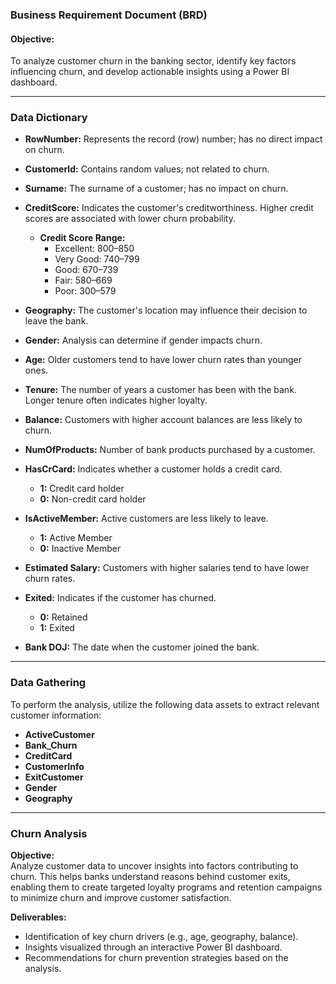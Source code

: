 ### Business Requirement Document (BRD)  

#### **Objective:**  
To analyze customer churn in the banking sector, identify key factors influencing churn, and develop actionable insights using a Power BI dashboard.  

---

### **Data Dictionary**  

- **RowNumber:** Represents the record (row) number; has no direct impact on churn.  
- **CustomerId:** Contains random values; not related to churn.  
- **Surname:** The surname of a customer; has no impact on churn.  
- **CreditScore:** Indicates the customer's creditworthiness. Higher credit scores are associated with lower churn probability.  
  - **Credit Score Range:**  
    - Excellent: 800–850  
    - Very Good: 740–799  
    - Good: 670–739  
    - Fair: 580–669  
    - Poor: 300–579  

- **Geography:** The customer's location may influence their decision to leave the bank.  
- **Gender:** Analysis can determine if gender impacts churn.  
- **Age:** Older customers tend to have lower churn rates than younger ones.  
- **Tenure:** The number of years a customer has been with the bank. Longer tenure often indicates higher loyalty.  
- **Balance:** Customers with higher account balances are less likely to churn.  
- **NumOfProducts:** Number of bank products purchased by a customer.  
- **HasCrCard:** Indicates whether a customer holds a credit card.  
  - **1:** Credit card holder  
  - **0:** Non-credit card holder  

- **IsActiveMember:** Active customers are less likely to leave.  
  - **1:** Active Member  
  - **0:** Inactive Member  

- **Estimated Salary:** Customers with higher salaries tend to have lower churn rates.  
- **Exited:** Indicates if the customer has churned.  
  - **0:** Retained  
  - **1:** Exited  

- **Bank DOJ:** The date when the customer joined the bank.  

---

### **Data Gathering**  

To perform the analysis, utilize the following data assets to extract relevant customer information:  
- **ActiveCustomer**  
- **Bank_Churn**  
- **CreditCard**  
- **CustomerInfo**  
- **ExitCustomer**  
- **Gender**  
- **Geography**  

---

### **Churn Analysis**  

**Objective:**  
Analyze customer data to uncover insights into factors contributing to churn. This helps banks understand reasons behind customer exits, enabling them to create targeted loyalty programs and retention campaigns to minimize churn and improve customer satisfaction.  

**Deliverables:**  
- Identification of key churn drivers (e.g., age, geography, balance).  
- Insights visualized through an interactive Power BI dashboard.  
- Recommendations for churn prevention strategies based on the analysis.  

